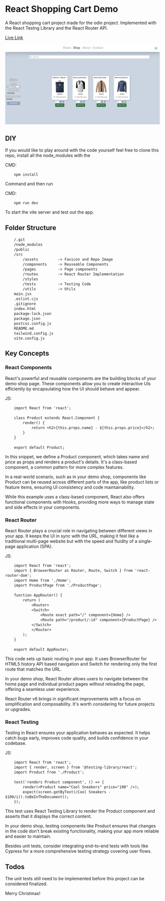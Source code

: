 # React Shopping Cart Demo

A React shopping cart project made for the odin project. Implemented with the React Testng Library and the React Router API.

[Live Link](https://clinquant-longma-a64892.netlify.app/)

![Repo Image](src/assets/repoImage.png)

## DIY

If you would like to play around with the code yourself feel free to clone this repo, install all the node_modules with the

CMD:

```
    npm install
```

Command and then run

CMD:

```
    npm run dev
```

To start the vite server and test out the app.

## Folder Structure

```
    /.git
    /node_modules
    /public
    /src
        /assets         -> Favicon and Repo Image
        /components     -> Reuseable Components
        /pages          -> Page components
        /routes         -> React Router Implementation
        /styles
        /tests          -> Testing Code
        /utils          -> Utils
    main.jsx
    .eslint.cjs
    .gitignore
    index.html
    package-lock.json
    package.json
    postcss.config.js
    README.md
    tailwind.config.js
    vite.config.js
```

## Key Concepts

### React Components

React's powerful and reusable components are the building blocks of your demo shop page. These components allow you to create interactive UIs efficiently by encapsulating how the UI should behave and appear.

JS:

```
    import React from 'react';

    class Product extends React.Component {
        render() {
            return <h2>{this.props.name} - ${this.props.price}</h2>;
        }
    }

    export default Product;

```

In this snippet, we define a Product component, which takes name and price as props and renders a product's details. It's a class-based component, a common pattern for more complex features.

In a real-world scenario, such as in your demo shop, components like Product can be reused across different parts of the app, like product lists or feature items, ensuring UI consistency and code maintainability.

While this example uses a class-based component, React also offers functional components with Hooks, providing more ways to manage state and side effects in your components.

### React Router

React Router plays a crucial role in navigating between different views in your app. It keeps the UI in sync with the URL, making it feel like a traditional multi-page website but with the speed and fluidity of a single-page application (SPA).

JS:

```
    import React from 'react';
    import { BrowserRouter as Router, Route, Switch } from 'react-router-dom';
    import Home from './Home';
    import ProductPage from './ProductPage';

    function AppRouter() {
        return (
            <Router>
            <Switch>
                <Route exact path="/" component={Home} />
                <Route path="/product/:id" component={ProductPage} />
            </Switch>
            </Router>
        );
    }

    export default AppRouter;
```

This code sets up basic routing in your app. It uses BrowserRouter for HTML5 history API based navigation and Switch for rendering only the first route that matches the URL.

In your demo shop, React Router allows users to navigate between the home page and individual product pages without reloading the page, offering a seamless user experience.

React Router v6 brings in significant improvements with a focus on simplification and composability. It's worth considering for future projects or upgrades.

### React Testing

Testing in React ensures your application behaves as expected. It helps catch bugs early, improves code quality, and builds confidence in your codebase.

JS:

```
    import React from 'react';
    import { render, screen } from '@testing-library/react';
    import Product from './Product';

    test('renders Product component', () => {
        render(<Product name="Cool Sneakers" price="100" />);
        expect(screen.getByText(/Cool Sneakers - $100/i)).toBeInTheDocument();
    });
```

This test uses React Testing Library to render the Product component and asserts that it displays the correct content.

In your demo shop, testing components like Product ensures that changes in the code don't break existing functionality, making your app more reliable and easier to maintain.

Besides unit tests, consider integrating end-to-end tests with tools like Cypress for a more comprehensive testing strategy covering user flows.

## Todos

The unit tests still need to be implemented before this project can be considered finalized.

Merry Christmas!
